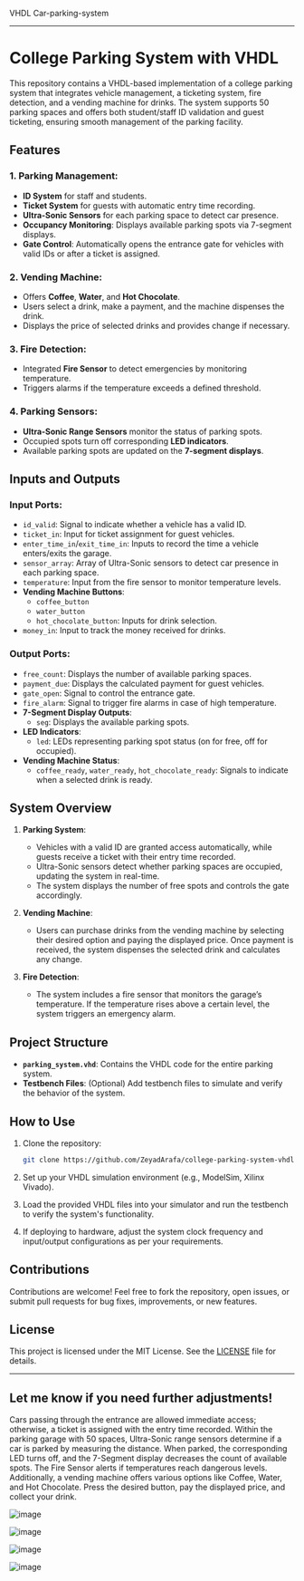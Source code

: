 VHDL Car-parking-system

--------------------------------------------------------------------------------------------------------------------------------------------------------------------------------------
# College Parking System with VHDL

This repository contains a VHDL-based implementation of a college parking system that integrates vehicle management, a ticketing system, fire detection, and a vending machine for drinks. The system supports 50 parking spaces and offers both student/staff ID validation and guest ticketing, ensuring smooth management of the parking facility.

## Features

### 1. **Parking Management:**
- **ID System** for staff and students.
- **Ticket System** for guests with automatic entry time recording.
- **Ultra-Sonic Sensors** for each parking space to detect car presence.
- **Occupancy Monitoring**: Displays available parking spots via 7-segment displays.
- **Gate Control**: Automatically opens the entrance gate for vehicles with valid IDs or after a ticket is assigned.

### 2. **Vending Machine:**
- Offers **Coffee**, **Water**, and **Hot Chocolate**.
- Users select a drink, make a payment, and the machine dispenses the drink.
- Displays the price of selected drinks and provides change if necessary.

### 3. **Fire Detection:**
- Integrated **Fire Sensor** to detect emergencies by monitoring temperature.
- Triggers alarms if the temperature exceeds a defined threshold.

### 4. **Parking Sensors:**
- **Ultra-Sonic Range Sensors** monitor the status of parking spots.
- Occupied spots turn off corresponding **LED indicators**.
- Available parking spots are updated on the **7-segment displays**.

## Inputs and Outputs

### Input Ports:
- `id_valid`: Signal to indicate whether a vehicle has a valid ID.
- `ticket_in`: Input for ticket assignment for guest vehicles.
- `enter_time_in`/`exit_time_in`: Inputs to record the time a vehicle enters/exits the garage.
- `sensor_array`: Array of Ultra-Sonic sensors to detect car presence in each parking space.
- `temperature`: Input from the fire sensor to monitor temperature levels.
- **Vending Machine Buttons**:
  - `coffee_button`
  - `water_button`
  - `hot_chocolate_button`: Inputs for drink selection.
- `money_in`: Input to track the money received for drinks.

### Output Ports:
- `free_count`: Displays the number of available parking spaces.
- `payment_due`: Displays the calculated payment for guest vehicles.
- `gate_open`: Signal to control the entrance gate.
- `fire_alarm`: Signal to trigger fire alarms in case of high temperature.
- **7-Segment Display Outputs**:
  - `seg`: Displays the available parking spots.
- **LED Indicators**:
  - `led`: LEDs representing parking spot status (on for free, off for occupied).
- **Vending Machine Status**:
  - `coffee_ready`, `water_ready`, `hot_chocolate_ready`: Signals to indicate when a selected drink is ready.

## System Overview

1. **Parking System**: 
   - Vehicles with a valid ID are granted access automatically, while guests receive a ticket with their entry time recorded.
   - Ultra-Sonic sensors detect whether parking spaces are occupied, updating the system in real-time.
   - The system displays the number of free spots and controls the gate accordingly.

2. **Vending Machine**: 
   - Users can purchase drinks from the vending machine by selecting their desired option and paying the displayed price. Once payment is received, the system dispenses the selected drink and calculates any change.

3. **Fire Detection**: 
   - The system includes a fire sensor that monitors the garage’s temperature. If the temperature rises above a certain level, the system triggers an emergency alarm.

## Project Structure

- **`parking_system.vhd`**: Contains the VHDL code for the entire parking system.
- **Testbench Files**: (Optional) Add testbench files to simulate and verify the behavior of the system.

## How to Use

1. Clone the repository:
   ```bash
   git clone https://github.com/ZeyadArafa/college-parking-system-vhdl.git
   ```

2. Set up your VHDL simulation environment (e.g., ModelSim, Xilinx Vivado).

3. Load the provided VHDL files into your simulator and run the testbench to verify the system's functionality.

4. If deploying to hardware, adjust the system clock frequency and input/output configurations as per your requirements.

## Contributions

Contributions are welcome! Feel free to fork the repository, open issues, or submit pull requests for bug fixes, improvements, or new features.

## License

This project is licensed under the MIT License. See the [LICENSE](LICENSE) file for details.

---

Let me know if you need further adjustments!
--------------------------------------------------------------------------------------------------------------------------------------------------------------------------------------

Cars passing through the entrance are allowed immediate access; otherwise, a ticket is assigned with the entry time recorded. Within the parking garage with 50 spaces, Ultra-Sonic range sensors determine if a car is parked by measuring the distance. When parked, the corresponding LED turns off, and the 7-Segment display decreases the count of available spots. The Fire Sensor alerts if temperatures reach dangerous levels. Additionally, a vending machine offers various options like Coffee, Water, and Hot Chocolate. Press the desired button, pay the displayed price, and collect your drink.



![image](https://github.com/ZeyadArafa/Car-Parking-System-/assets/121558294/6fa53b7a-8b33-4b9f-ad74-c009fd724d68)


![image](https://github.com/ZeyadArafa/Car-Parking-System-/assets/121558294/b8f344a1-7e73-48cf-b95f-160fc83726dd)


![image](https://github.com/ZeyadArafa/Car-Parking-System-/assets/121558294/9f291560-0d53-404b-9537-ca21561c61c9)


![image](https://github.com/ZeyadArafa/Car-Parking-System-/assets/121558294/58957fcb-4b69-449c-a65f-4b4bd45c195e)

